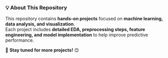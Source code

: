 ### **💡 About This Repository**  
This repository contains **hands-on projects** focused on **machine learning, data analysis, and visualization**.  
Each project includes **detailed EDA, preprocessing steps, feature engineering, and model implementation** to help improve predictive performance.  

🚀 **Stay tuned for more projects!** 😊  
